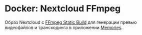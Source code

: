 # Docker: Nextcloud FFmpeg

Образ Nextcloud с [FFmpeg Static Build](https://johnvansickle.com/ffmpeg/) для генерации превью видеофайлов и транскодинга в приложении [Memories](https://github.com/pulsejet/memories).
